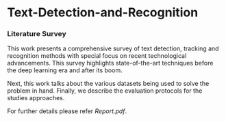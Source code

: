 # Text-Detection-and-Recognition
### Literature Survey
This work presents a comprehensive survey of text detection, tracking and recognition methods with special focus on recent technological advancements. This survey highlights state-of-the-art techniques before the deep learning era and after its boom. 

Next, this work talks about the various datasets being used to solve the problem in hand. Finally, we describe the evaluation protocols for the studies approaches. 

For further details please refer *Report.pdf*.